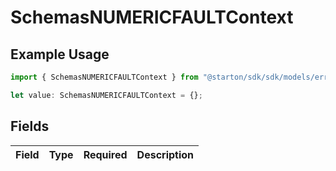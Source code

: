 # SchemasNUMERICFAULTContext

## Example Usage

```typescript
import { SchemasNUMERICFAULTContext } from "@starton/sdk/sdk/models/errors";

let value: SchemasNUMERICFAULTContext = {};
```

## Fields

| Field       | Type        | Required    | Description |
| ----------- | ----------- | ----------- | ----------- |